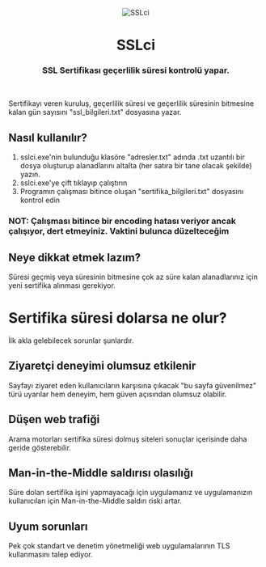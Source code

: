 <p align="center">
  <img src="https://github.com/alperbasaran/SSLci/assets/8544424/fa708be2-8941-440e-9bf8-eda361a090c4" alt="SSLci">
</p>

<h1 align="center">SSLci</h1>

<h3 align="center">SSL Sertifikası geçerlilik süresi kontrolü yapar. </h3>
<br>

Sertifikayı veren kuruluş, geçerlilik süresi ve geçerlilik süresinin bitmesine kalan gün sayısını "ssl_bilgileri.txt" dosyasına yazar.

## Nasıl kullanılır?

1. sslci.exe'nin bulunduğu klasöre "adresler.txt" adında .txt uzantılı bir dosya oluşturup alanadlarını altalta (her satıra bir tane olacak şekilde) yazın.
2. sslci.exe'ye çift tıklayıp çalıştırın
3. Programın çalışması bitince oluşan "sertifika_bilgileri.txt" dosyasını kontrol edin

### NOT: Çalışması bitince bir encoding hatası veriyor ancak çalışıyor, dert etmeyiniz. Vaktini bulunca düzelteceğim

## Neye dikkat etmek lazım?

Süresi geçmiş veya süresinin bitmesine çok az süre kalan alanadlarınız için yeni sertifika alınması gerekiyor.

# Sertifika süresi dolarsa ne olur?

İlk akla gelebilecek sorunlar şunlardır.

## Ziyaretçi deneyimi olumsuz etkilenir

Sayfayı ziyaret eden kullanıcıların karşısına çıkacak "bu sayfa güvenilmez" türü uyarılar hem deneyim, hem güven açısından olumsuz olabilir.

## Düşen web trafiği

Arama motorları sertifika süresi dolmuş siteleri sonuçlar içerisinde daha geride gösterebilir.

## Man-in-the-Middle saldırısı olasılığı

Süre dolan sertifika işini yapmayacağı için uygulamanız ve uygulamanızın kullanıcıları için Man-in-the-Middle saldırı riski artar.

## Uyum sorunları

Pek çok standart ve denetim yönetmeliği web uygulamalarının TLS kullanmasını talep ediyor.
